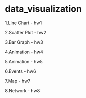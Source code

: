 # data_visualization

1.Line Chart - hw1

2.Scatter Plot - hw2

3.Bar Graph - hw3

4.Animation - hw4

5.Animation - hw5

6.Events - hw6

7.Map - hw7

8.Network - hw8
